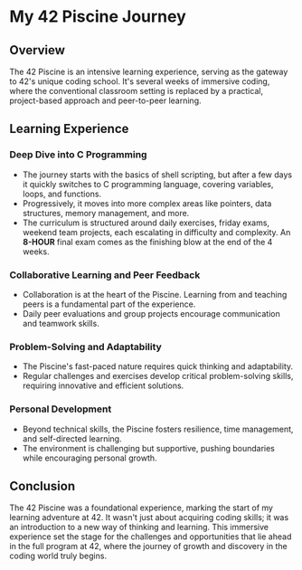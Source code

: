 # My 42 Piscine Journey

## Overview
The 42 Piscine is an intensive learning experience, serving as the gateway to 42's unique coding school. It's several weeks of immersive coding, where the conventional classroom setting is replaced by a practical, project-based approach and peer-to-peer learning.

## Learning Experience

### Deep Dive into C Programming
- The journey starts with the basics of shell scripting, but after a few days it quickly switches to C programming language, covering variables, loops, and functions.
- Progressively, it moves into more complex areas like pointers, data structures, memory management, and more.
- The curriculum is structured around daily exercises, friday exams, weekend team projects, each escalating in difficulty and complexity. An **8-HOUR** final exam comes as the finishing blow at the end of the 4 weeks.

### Collaborative Learning and Peer Feedback
- Collaboration is at the heart of the Piscine. Learning from and teaching peers is a fundamental part of the experience.
- Daily peer evaluations and group projects encourage communication and teamwork skills.

### Problem-Solving and Adaptability
- The Piscine's fast-paced nature requires quick thinking and adaptability.
- Regular challenges and exercises develop critical problem-solving skills, requiring innovative and efficient solutions.

### Personal Development
- Beyond technical skills, the Piscine fosters resilience, time management, and self-directed learning.
- The environment is challenging but supportive, pushing boundaries while encouraging personal growth.

## Conclusion
The 42 Piscine was a foundational experience, marking the start of my learning adventure at 42. It wasn't just about acquiring coding skills; it was an introduction to a new way of thinking and learning. This immersive experience set the stage for the challenges and opportunities that lie ahead in the full program at 42, where the journey of growth and discovery in the coding world truly begins.
